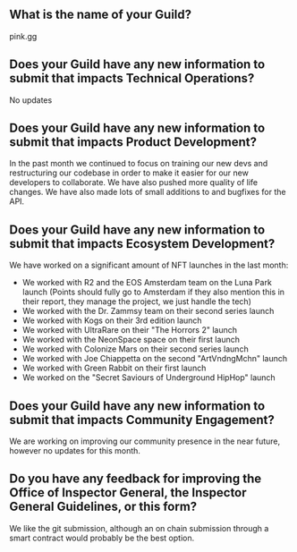 ## What is the name of your Guild?

pink.gg

## Does your Guild have any new information to submit that impacts Technical Operations?

No updates

## Does your Guild have any new information to submit that impacts Product Development?

In the past month we continued to focus on training our new devs and restructuring our codebase in order to make it easier for our new developers to collaborate. We have also pushed more quality of life changes. We have also made lots of small additions to and bugfixes for the API.

## Does your Guild have any new information to submit that impacts Ecosystem Development?

We have worked on a significant amount of NFT launches in the last month:
- We worked with R2 and the EOS Amsterdam team on the Luna Park launch (Points should fully go to Amsterdam if they also mention this in their report, they manage the project, we just handle the tech)
- We worked with the Dr. Zammsy team on their second series launch
- We worked with Kogs on their 3rd edition launch
- We worked with UltraRare on their "The Horrors 2" launch
- We worked with the NeonSpace space on their first launch
- We worked with Colonize Mars on their second series launch
- We worked with Joe Chiappetta on the second "ArtVndngMchn" launch
- We worked with Green Rabbit on their first launch
- We worked on the "Secret Saviours of Underground HipHop" launch


## Does your Guild have any new information to submit that impacts Community Engagement?

We are working on improving our community presence in the near future, however no updates for this month.

## Do you have any feedback for improving the Office of Inspector General, the Inspector General Guidelines, or this form?

We like the git submission, although an on chain submission through a smart contract would probably be the best option.
